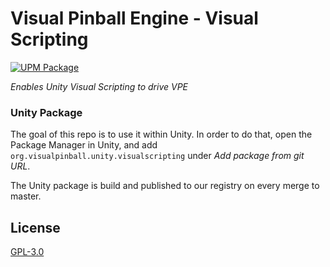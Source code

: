 # Visual Pinball Engine - Visual Scripting

[![UPM Package](https://img.shields.io/npm/v/org.visualpinball.engine.pinmame?label=org.visualpinball.engine.pinmame&registry_uri=https://registry.visualpinball.org&color=%2333cf57&logo=unity&style=flat)](https://registry.visualpinball.org/-/web/detail/org.visualpinball.unity.visualscripting)

*Enables Unity Visual Scripting to drive VPE*

### Unity Package

The goal of this repo is to use it within Unity. In order to do that, open the
Package Manager in Unity, and add `org.visualpinball.unity.visualscripting` under
*Add package from git URL*.

The Unity package is build and published to our registry on every merge to master.

## License

[GPL-3.0](LICENSE)
